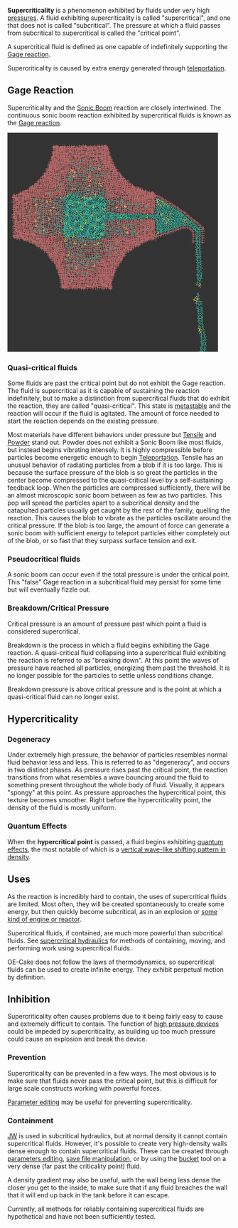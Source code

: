 **Supercriticality** is a phenomenon exhibited by fluids under very high [pressures](/Pressure.md "Pressure"). A fluid exhibiting supercriticality is called "supercritical", and one that does not is called "subcritical". The pressure at which a fluid passes from subcritical to supercritical is called the "critical point".

A supercritical fluid is defined as one capable of indefinitely supporting the [Gage reaction](/Gage%20Reaction.md "Gage Reaction").

Supercriticality is caused by extra energy generated through [teleportation](/teleportation.md "teleportation").

## Gage Reaction

Supercriticality and the [Sonic Boom](/Sonic%20Boom.md "Sonic Boom") reaction are closely intertwined. The continuous sonic boom reaction exhibited by supercritical fluids is known as the [Gage reaction](/Gage%20Reaction.md "Gage Reaction").

![Viscous displays an unusual crystal-like unstable state at a particular intermediate pressure](/images/Quasicritical.png "Viscous displays an unusual crystal-like unstable state at a particular intermediate pressure")

### Quasi-critical fluids

Some fluids are past the critical point but do not exhibit the Gage reaction. The fluid is supercritical as it is capable of sustaining the reaction indefinitely, but to make a distinction from supercritical fluids that do exhibit the reaction, they are called "quasi-critical". This state is [metastable](https://en.wikipedia.org/wiki/Metastability) and the reaction will occur if the fluid is agitated. The amount of force needed to start the reaction depends on the existing pressure.

Most materials have different behaviors under pressure but [Tensile](/Tensile.md "Tensile") and [Powder](/Powder.md "Powder") stand out. Powder does not exhibit a Sonic Boom like most fluids, but instead begins vibrating intensely. It is highly compressible before particles become energetic enough to begin [Teleportation](/Teleportation.md "Teleportation"). Tensile has an unusual behavior of radiating particles from a blob if it is too large. This is because the surface pressure of the blob is so great the particles in the center become compressed to the quasi-critical level by a self-sustaining feedback loop. When the particles are compressed sufficiently, there will be an almost microscopic sonic boom between as few as two particles. This pop will spread the particles apart to a subcritical density and the catapulted particles usually get caught by the rest of the family, quelling the reaction. This causes the blob to vibrate as the particles oscillate around the critical pressure. If the blob is too large, the amount of force can generate a sonic boom with sufficient energy to teleport particles either completely out of the blob, or so fast that they surpass surface tension and exit.

### Pseudocritical fluids

A sonic boom can occur even if the total pressure is under the critical point. This "false" Gage reaction in a subcritical fluid may persist for some time but will eventually fizzle out.

  

### Breakdown/Critical Pressure

Critical pressure is an amount of pressure past which point a fluid is considered supercritical.

Breakdown is the process in which a fluid begins exhibiting the Gage reaction. A quasi-critical fluid collapsing into a supercritical fluid exhibiting the reaction is referred to as "breaking down". At this point the waves of pressure have reached all particles, energizing them past the threshold. It is no longer possible for the particles to settle unless conditions change.

Breakdown pressure is above critical pressure and is the point at which a quasi-critical fluid can no longer exist.

## Hypercriticality

### Degeneracy

Under extremely high pressure, the behavior of particles resembles normal fluid behavior less and less. This is referred to as "degeneracy", and occurs in two distinct phases. As pressure rises past the critical point, the reaction transitions from what resembles a wave bouncing around the fluid to something present throughout the whole body of fluid. Visually, it appears "spongy" at this point. As pressure approaches the hypercritical point, this texture becomes smoother. Right before the hypercriticality point, the density of the fluid is mostly uniform.

### Quantum Effects

When the **hypercritical point** is passed, a fluid begins exhibiting [quantum effects](/Quantum%20Physics.md "Quantum Physics"), the most notable of which is a [vertical wave-like shifting pattern in density](/Condensates.md "Condensates").

## Uses

As the reaction is incredibly hard to contain, the uses of supercritical fluids are limited. Most often, they will be created spontaneously to create some energy, but then quickly become subcritical, as in an explosion or [some kind of engine or reactor](/Advanced%20Simulations.md "Advanced Simulations").

Supercritical fluids, if contained, are much more powerful than subcritical fluids. See [supercritical hydraulics](/Supercritical%20Hydraulics.md "Supercritical Hydraulics") for methods of containing, moving, and performing work using supercritical fluids.

OE-Cake does not follow the laws of thermodynamics, so supercritical fluids can be used to create infinite energy. They exhibit perpetual motion by definition.

## Inhibition

Supercriticality often causes problems due to it being fairly easy to cause and extremely difficult to contain. The function of [high pressure devices](/Hydraulic%20Pressure.md "Hydraulic Pressure") could be impeded by supercriticality, as building up too much pressure could cause an explosion and break the device.

### Prevention

Supercriticality can be prevented in a few ways. The most obvious is to make sure that fluids never pass the critical point, but this is difficult for large scale constructs working with powerful forces.

[Parameter editing](/Parameters.md "Parameters") may be useful for preventing supercriticality.

### Containment

[J](/Jet.md "Jet")[W](/Wall.md "Wall") is used in subcritical hydraulics, but at normal density it cannot contain supercritical fluids. However, it's possible to create very high-density walls dense enough to contain supercritical fluids. These can be created through [parameters editing](/Parameters.md "Parameters"), [save file manipulation](/.oec%20File.md ".oec File"), or by using the [bucket](/bucket.md "bucket") tool on a very dense (far past the criticality point) fluid.

A density gradient may also be useful, with the wall being less dense the closer you get to the inside, to make sure that if any fluid breaches the wall that it will end up back in the tank before it can escape.

Currently, all methods for reliably containing supercritical fluids are hypothetical and have not been sufficiently tested.
